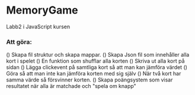 # MemoryGame
Labb2 i JavaScript kursen


### Att göra:
() Skapa fil struktur och skapa mappar. 
() Skapa Json fil som innehåller alla kort i spelet
() En funktion som shufflar alla korten
() Skriva ut alla kort på sidan
() Lägga clickevent på samtliga kort så att man kan jämföra värdet
() Göra så att man inte kan jämföra korten med sig själv
() När två kort har samma värde så försvinner korten.
() Skapa poängsystem som visar resultatet när alla är matchade och "spela om knapp"
